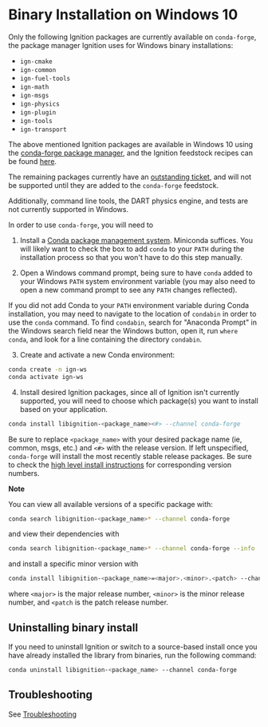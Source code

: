 # Binary Installation on Windows 10

Only the following Ignition packages are currently available on `conda-forge`,
the package manager Ignition uses for Windows binary installations:
- `ign-cmake`
- `ign-common`
- `ign-fuel-tools`
- `ign-math`
- `ign-msgs`
- `ign-physics`
- `ign-plugin`
- `ign-tools`
- `ign-transport`

The above mentioned Ignition packages are available in Windows 10 using the [conda-forge package manager](https://conda-forge.org/),
and the Ignition feedstock recipes can be found [here](https://github.com/conda-forge?q=libignition&type=&language=).

The remaining packages currently have an [outstanding ticket](https://github.com/conda-forge/staged-recipes/issues/13551),
and will not be supported until they are added to the `conda-forge` feedstock.

Additionally, command line tools, the DART physics engine, and tests are not currently supported in Windows.

In order to use `conda-forge`, you will need to
1. Install a [Conda package management system](https://docs.conda.io/projects/conda/en/latest/user-guide/install/download.html).
   Miniconda suffices. You will likely want to check the box to add `conda` to your `PATH`
   during the installation process so that you won't have to do this step manually.

2. Open a Windows command prompt, being sure to have `conda` added to your
   Windows `PATH` system environment variable (you may also need to open
   a new command prompt to see any `PATH` changes reflected).

  If you did not add Conda to your `PATH` environment variable
  during Conda installation, you may need to navigate to the
  location of `condabin` in order to use the `conda` command.
  To find `condabin`, search for "Anaconda Prompt" in the
  Windows search field near the Windows button, open it, run
  `where conda`, and look for a line containing the directory `condabin`.

3. Create and activate a new Conda environment:
  ```bash
  conda create -n ign-ws
  conda activate ign-ws
  ```
4. Install desired Ignition packages, since all of Ignition isn't currently supported, you will need to choose which package(s)
you want to install based on your application.
  ```bash
  conda install libignition-<package_name><#> --channel conda-forge
  ```
  Be sure to replace `<package_name>` with your desired package name (ie, common, msgs, etc.)
  and `<#>` with the release version.  If left unspecified, `conda-forge` will install the
  most recently stable release packages.  Be sure to check the
  [high level install instructions](install) for corresponding version numbers.

**Note**

You can view all available versions of a specific package with:
```bash
conda search libignition-<package_name>* --channel conda-forge
```
and view their dependencies with
```bash
conda search libignition-<package_name>* --channel conda-forge --info
```
and install a specific minor version with
```bash
conda install libignition-<package_name>=<major>.<minor>.<patch> --channel conda-forge
```
where `<major>` is the major release number, `<minor>` is the minor release number, and `<patch` is the patch release number.

## Uninstalling binary install

If you need to uninstall Ignition or switch to a source-based install once you
have already installed the library from binaries, run the following command:

```bash
conda uninstall libignition-<package_name> --channel conda-forge
```

## Troubleshooting

See [Troubleshooting](troubleshooting.md#windows)
